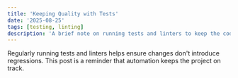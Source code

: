 ```yaml
---
title: 'Keeping Quality with Tests'
date: '2025-08-25'
tags: [testing, linting]
description: 'A brief note on running tests and linters to keep the codebase healthy.'
---
```


Regularly running tests and linters helps ensure changes don't introduce regressions.
This post is a reminder that automation keeps the project on track.

